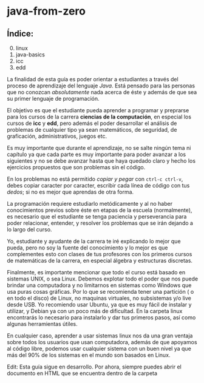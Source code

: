 # java-from-zero

## Índice:
0. linux
1. java-basics
2. icc
3. edd

La finalidad de esta guía es poder orientar a estudiantes a través del
proceso de aprendizaje del lenguaje *Java*. Está pensado para las
personas que no conozcan *absolutamente* nada acerca de éste y además de
que sea su primer lenguaje de programación.

El objetivo es que el estudiante pueda aprender a programar y
preprarse para los cursos de la carrera **ciencias de la
computación**, en especial los cursos de **icc** y **edd**, pero
además el poder desarrollar el análisis de problemas de cualquier tipo
ya sean matemáticos, de seguridad, de graficación, administrativos,
juegos etc.

Es muy importante que durante el aprendizaje, no se salte ningún tema
ni capítulo ya que cada parte es muy importante para poder avanzar a
los siguientes y no se debe avanzar hasta que haya quedado claro y
hecho los ejercicios propuestos que son problemas sin el código. 

En los problemas no está permitido *copiar y pegar* con `ctrl-c
ctrl-v`, debes copiar caracter por caracter, escribir cada línea de
código con tus *dedos*; si no es mejor que aprendas de otra forma.

La programación requiere estudiarlo metódicamente y al no haber
conocimientos previos sobre éste en etapas de la escuela
(normalmente), es necesario que el estudiante se tenga paciencia y
perseverancia para poder relacionar, entender, y resolver los
problemas que se irán dejando a lo largo del curso. 

Yo, estudiante y ayudante de la carrera te iré explicando lo mejor que
pueda, pero no soy la fuente del conocimiento y lo mejor es que
complementes esto con clases de tus profesores con los primeros cursos de
matemáticas de la carrera, en especial álgebra y estructuras
discretas.

Finalmente, es importante mencionar que todo el curso está basado en
sistemas UNIX, o sea Linux. Debemos explotar todo el poder que nos
puede brindar una computadora y no limitarnos en sistemas como Windows
que usa puras cosas gráficas. Por lo que se recomienda tener una
partición ( o en todo el disco) de Linux, no maquinas virtuales, no
subsistemas y/o live desde USB. Yo recomiendo usar Ubuntu, ya que es
muy fácil de instalar y utilizar, y Debian ya con un poco más de
dificultad. En la carpeta linux encontrarás lo necesario para
instalarlo y dar tus primeros pasos, así como algunas herramientas
útiles.

En cualquier caso, aprender a usar sistemas linux nos da una gran
ventaja sobre todos los usuarios que usan computadora, además de que
apoyamos al código libre, podemos usar cualquier sistema con un buen
nivel ya que más del 90% de los sistemas en el mundo son basados en
Linux.



Edit: Esta guía sigue en desarrollo. Por ahora, siempre puedes abrir
el documento en HTML que se encuentra dentro de la carpeta

